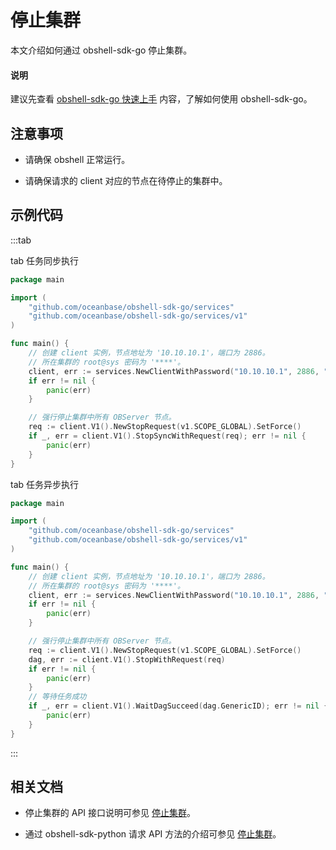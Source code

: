 # 停止集群

本文介绍如何通过 obshell-sdk-go 停止集群。

<main id="notice" type='explain'>
  <h4>说明</h4>
  <p>建议先查看 <a href='../100.quickstart-of-go.md'>obshell-sdk-go 快速上手</a> 内容，了解如何使用 obshell-sdk-go。</p>
</main>

## 注意事项

* 请确保 obshell 正常运行。

* 请确保请求的 client 对应的节点在待停止的集群中。

## 示例代码

:::tab

tab 任务同步执行

```go
package main

import (
    "github.com/oceanbase/obshell-sdk-go/services"
    "github.com/oceanbase/obshell-sdk-go/services/v1"
)

func main() {
    // 创建 client 实例，节点地址为 '10.10.10.1'，端口为 2886。
    // 所在集群的 root@sys 密码为 '****'。
    client, err := services.NewClientWithPassword("10.10.10.1", 2886, "***")
    if err != nil {
        panic(err)
    }

    // 强行停止集群中所有 OBServer 节点。
    req := client.V1().NewStopRequest(v1.SCOPE_GLOBAL).SetForce()
    if _, err = client.V1().StopSyncWithRequest(req); err != nil {
        panic(err)
    }
}
```

tab 任务异步执行

```go
package main

import (
    "github.com/oceanbase/obshell-sdk-go/services"
    "github.com/oceanbase/obshell-sdk-go/services/v1"
)

func main() {
    // 创建 client 实例，节点地址为 '10.10.10.1'，端口为 2886。
    // 所在集群的 root@sys 密码为 '****'。
    client, err := services.NewClientWithPassword("10.10.10.1", 2886, "***")
    if err != nil {
        panic(err)
    }

    // 强行停止集群中所有 OBServer 节点。
    req := client.V1().NewStopRequest(v1.SCOPE_GLOBAL).SetForce()
    dag, err := client.V1().StopWithRequest(req)
    if err != nil {
        panic(err)
    }
    // 等待任务成功
    if _, err = client.V1().WaitDagSucceed(dag.GenericID); err != nil {
        panic(err)
    }
}
```

:::

## 相关文档

* 停止集群的 API 接口说明可参见 [停止集群](../../../400.obshell-api-reference/200.cluster-management/800.stop-cluster.md)。

* 通过 obshell-sdk-python 请求 API 方法的介绍可参见 [停止集群](../../100.python/200.cluster-management/800.stop-cluster-of-python.md)。
